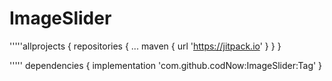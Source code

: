 # ImageSlider

'''''allprojects {
		repositories {
			...
			maven { url 'https://jitpack.io' }
		}
	}
  
  '''''
  dependencies {
	        implementation 'com.github.codNow:ImageSlider:Tag'
	}
